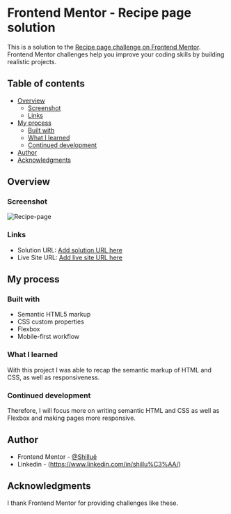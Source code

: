 # Frontend Mentor - Recipe page solution
This is a solution to the [Recipe page challenge on Frontend Mentor](https://www.frontendmentor.io/challenges/recipe-page-KiTsR8QQKm). Frontend Mentor challenges help you improve your coding skills by building realistic projects. 

## Table of contents

- [Overview](#overview)
  - [Screenshot](#screenshot)
  - [Links](#links)
- [My process](#my-process)
  - [Built with](#built-with)
  - [What I learned](#what-i-learned)
  - [Continued development](#continued-development)
- [Author](#author)
- [Acknowledgments](#acknowledgments)

## Overview

### Screenshot

![Recipe-page](https://github.com/Shillue/Recipe-page/assets/86475008/02b20f6a-2c36-4ff5-99e1-ecdb5be94249)

### Links

- Solution URL: [Add solution URL here](https://github.com/Shillue/Recipe-page.git)
- Live Site URL: [Add live site URL here](https://shillue.github.io/Recipe-page/)

## My process

### Built with

- Semantic HTML5 markup
- CSS custom properties
- Flexbox
- Mobile-first workflow

### What I learned

With this project I was able to recap the semantic markup of HTML and CSS, as well as responsiveness.

### Continued development

Therefore, I will focus more on writing semantic HTML and CSS as well as Flexbox and making pages more responsive.

## Author

- Frontend Mentor - [@Shilluê](https://www.frontendmentor.io/profile/Shillue)
- Linkedin - (https://www.linkedin.com/in/shillu%C3%AA/)


## Acknowledgments

I thank Frontend Mentor for providing challenges like these.

